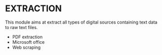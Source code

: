 # EXTRACTION
This module aims at extract all types of digital sources containing text data to raw text files.
* PDF extraction
* Microsoft office
* Web scraping
